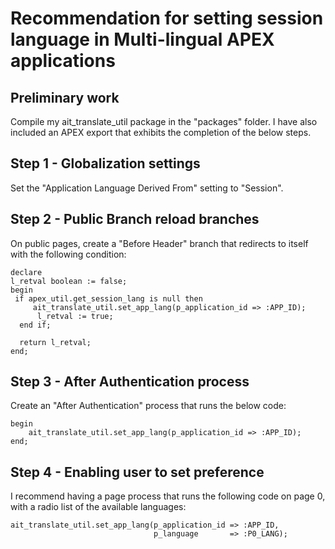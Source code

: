 # Recommendation for setting session language in Multi-lingual APEX applications

## Preliminary work

Compile my ait_translate_util package in the "packages" folder. I have also included an APEX export that exhibits the completion of the below steps.

## Step 1 - Globalization settings

Set the "Application Language Derived From" setting to "Session".

## Step 2 - Public Branch reload branches

On public pages, create a "Before Header" branch that redirects to itself with the following condition:

```
declare
l_retval boolean := false;
begin
 if apex_util.get_session_lang is null then
     ait_translate_util.set_app_lang(p_application_id => :APP_ID);
      l_retval := true;
  end if;

  return l_retval;
end;
```

## Step 3 - After Authentication process

Create an "After Authentication" process that runs the below code:

```
begin
    ait_translate_util.set_app_lang(p_application_id => :APP_ID);
end;
```

## Step 4 - Enabling user to set preference

I recommend having a page process that runs the following code on page 0, with a radio list of the available languages:

```
ait_translate_util.set_app_lang(p_application_id => :APP_ID,
                                p_language       => :P0_LANG);
```
